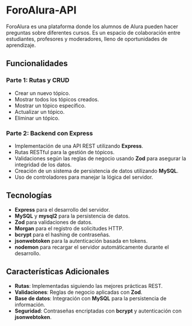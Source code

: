 # ForoAlura-API

ForoAlura es una plataforma donde los alumnos de Alura pueden hacer preguntas sobre diferentes cursos. Es un espacio de colaboración entre estudiantes, profesores y moderadores, lleno de oportunidades de aprendizaje.

## Funcionalidades

### Parte 1: Rutas y CRUD
- Crear un nuevo tópico.
- Mostrar todos los tópicos creados.
- Mostrar un tópico específico.
- Actualizar un tópico.
- Eliminar un tópico.

### Parte 2: Backend con Express
- Implementación de una API REST utilizando **Express**.
- Rutas RESTful para la gestión de tópicos.
- Validaciones según las reglas de negocio usando **Zod** para asegurar la integridad de los datos.
- Creación de un sistema de persistencia de datos utilizando **MySQL**.
- Uso de controladores para manejar la lógica del servidor.

## Tecnologías

- **Express** para el desarrollo del servidor.
- **MySQL** y **mysql2** para la persistencia de datos.
- **Zod** para validaciones de datos.
- **Morgan** para el registro de solicitudes HTTP.
- **bcrypt** para el hashing de contraseñas.
- **jsonwebtoken** para la autenticación basada en tokens.
- **nodemon** para recargar el servidor automáticamente durante el desarrollo.

## Características Adicionales
- **Rutas**: Implementadas siguiendo las mejores prácticas REST.
- **Validaciones**: Reglas de negocio aplicadas con **Zod**.
- **Base de datos**: Integración con **MySQL** para la persistencia de información.
- **Seguridad**: Contraseñas encriptadas con **bcrypt** y autenticación con **jsonwebtoken**.
